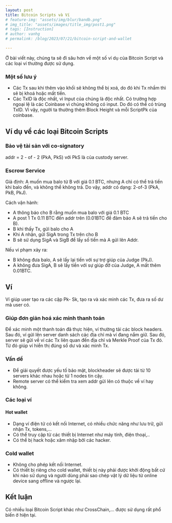 ```yaml
---
layout: post
title: Bitcoin Scripts và Ví
# feature-img: "assets/img/blur/bandb.png"
# img_title: "assets/images/title_img/post1.png"
# tags: [Instruction]
# author: vanhg
# permalink: /blog/2023/07/21/bitcoin-script-and-wallet

---
```


Ở bài viết này, chúng ta sẽ đi sâu hơn về một số ví dụ của Bitcoin Script và các loại ví thường được sử dụng.

### Một số lưu ý
- Các Tx sau khi thêm vào khối sẽ không thể bị xoá, do đó khi Tx nhầm thì sẽ bị khoá hoặc mất tiền.
- Các TxID là độc nhất, vì Input của chúng là độc nhất. Có trường hợp ngoại lệ là các Coinbase vì chúng không có input. Do đó có thể có trùng TxID. Vì vậy, người ta thường thêm Block Height và mỗi ScriptPk của coinbase.

## Ví dụ về các loại Bitcoin Scripts
### Bảo vệ tài sản với co-signatory
addr = 2 - of - 2 (PkA, PkS) với PkS là của custody server.

### Escrow Service
Giả định: A muốn mua balo từ B với giá 0.1 BTC, nhưng A chỉ có thể trả tiền khi balo đến, và không thể không trả. Do vậy, addr có dạng: 2-of-3 (PkA, PkB, PkJ).

Cách vận hành: 
- A thông báo cho B rằng muốn mua balo với giá 0.1 BTC
- A post 1 Tx 0.11 BTC đến addr trên (0.01BTC để đảm bảo A sẽ trả tiền cho B).
- B khi thấy Tx, gửi balo cho A
- Khi A nhận, gửi SigA trong Tx trên cho B
- B sẽ sử dụng SigA và SigB để lấy số tiền mà A gửi lên Addr.

Nếu vi phạm xảy ra:
- B không đưa balo, A sẽ lấy lại tiền với sự trợ giúp của Judge (PkJ).
- A không đưa SigA, B sẽ lấy tiền với sự giúp đỡ của Judge, A mất thêm 0.01BTC.

## Ví
Ví giúp user tạo ra các cặp Pk- Sk, tạo ra và xác minh các Tx, đưa ra số dư mà user có. 

### Giúp đơn giản hoá xác minh thanh toán
Để xác minh một thanh toán đã thực hiện, ví thường tải các block headers. Sau đó, ví gửi lên server danh sách các địa chỉ mà ví đang nắm giữ. Sau đó, server sẽ gửi về ví các Tx liên quan đến địa chỉ và Merkle Proof của Tx đó. Từ đó giúp ví hiển thị đúng số dư và xác minh Tx.

### Vấn dề
- Để giải quyết được yếu tố bảo mật, blockheader sẽ được tải từ 10 servers khác nhau hoặc từ 1 nodes tin cậy.
- Remote server có thể kiểm tra xem addr gửi lên có thuộc về ví hay không.

### Các loại ví
#### Hot wallet
- Dạng ví điện tử có kết nối Internet, có nhiều chức năng như lưu trữ, gửi nhận Tx, tokens,...
- Có thể truy cập từ các thiết bị Internet như máy tính, điện thoại,..
- Có thể bị hack hoặc xâm nhập bởi các hacker.

### Cold wallet
- Không cho phép kết nối Internet.
- Có thiết bị riêng cho cold wallet, thiết bị này phải được khởi động bất cứ khi nào sử dụng và người dùng phải sao chép vật lý dữ liệu từ online device sang offline và ngược lại.

## Kết luận
Có nhiều loại Bitcoin Script khác như CrossChain,... được sử dụng rất phổ biến ở hiện tại.
